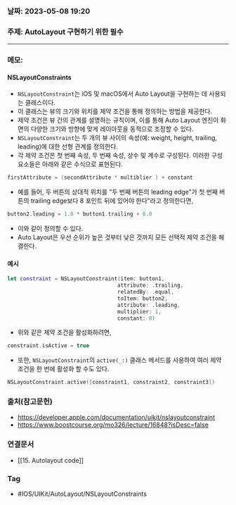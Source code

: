 ### 날짜: 2023-05-08 19:20

### 주제: AutoLayout 구현하기 위한 필수 
---
### 메모: 
#### NSLayoutConstraints
- `NSLayoutConstraint`는 iOS 및 macOS에서 Auto Layout을 구현하는 데 사용되는 클래스이다. 
- 이 클래스는 뷰의 크기와 위치를 제약 조건을 통해 정의하는 방법을 제공한다.
- 제약 조건은 뷰 간의 관계를 설명하는 규칙이며, 이를 통해 Auto Layout 엔진이 화면의 다양한 크기와 방향에 맞게 레이아웃을 동적으로 조정할 수 있다. 
- `NSLayoutConstraint`는 두 개의 뷰 사이의 속성(예: weight, height, trailing, leading)에 대한 선형 관계를 정의한다. 
- 각 제약 조건은 첫 번째 속성, 두 번째 속성, 상수 및 계수로 구성된다. 이러한 구성 요소들은 아래와 같은 수식으로 표현된다.
~~~ swift 
firstAttribute = (secondAttribute * multiblier ) + constant
~~~
- 예를 들어, 두 버튼의 상대적 위치를 "두 번째 버튼의 leading edge"가 첫 번째 버튼의 trailing edge보다 8 포인트 뒤에 있어야 한다"라고 정의한다면,
~~~ swift 
button2.leading = 1.0 * button1.trailing + 8.0
~~~
- 이와 같이 정의할 수 있다. 
- Auto Layout은 우선 순위가 높은 것부터 낮은 것까지 모든 선택적 제약 조건을 해결한다. 
#### 예시
~~~ swift 
let constraint = NSLayoutConstraint(item: button1,
                                   attribute: .trailing,
                                   relatedBy: .equal,
                                   toItem: button2,
                                   attribute: .leading,
                                   multiplier: 1,
                                   constant: 8)
~~~
- 위와 같은 제약 조건을 활성화하려면, 
~~~ swift 
constraint.isActive = true
~~~
- 또한, `NSLayoutConstraint`의 `active(_:)` 클래스 메서드를 사용하여 여러 제약 조건을 한 번에 활성화 할 수도 있다.
~~~ swift 
NSLayoutConstraint.active([constraint1, constraint2, constraint3])
~~~

### 출처(참고문헌) 
- https://developer.apple.com/documentation/uikit/nslayoutconstraint
- https://www.boostcourse.org/mo326/lecture/16848?isDesc=false

### 연결문서 
- [[15. Autolayout code]]

### Tag
- #IOS/UIKit/AutoLayout/NSLayoutConstraints 